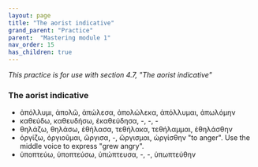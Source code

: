 ```yaml
---
layout: page
title: "The aorist indicative"
grand_parent: "Practice"
parent:  "Mastering module 1"
nav_order: 15
has_children: true
---
```





*This practice is for use with section 4.7, "The aorist indicative"*




### The aorist indicative




- ἀπόλλυμι, ἀπολῶ, ἀπώλεσα, ἀπολώλεκα, ἀπόλλυμαι, ἀπωλόμην
- καθεύδω, καθευδήσω, ἐκαθεύδησα, -, -, -
- θηλάζω, θηλάσω, ἐθήλασα, τεθήλακα, τεθήλαμμαι, ἐθηλάσθην
- ὀργίζω, ὀργιοῦμαι, ὤργισα, -, ὤργισμαι, ὠργίσθην "to anger". Use the middle voice to express "grew angry".
- ὑποπτεύω, ὑποπτεύσω, ὑπώπτευσα, -, -, ὑπωπτεύθην


